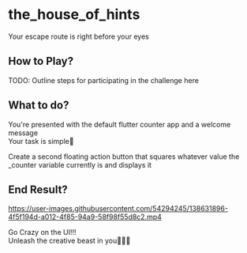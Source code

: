 # the_house_of_hints

Your escape route is right before your eyes

## How to Play?
TODO: Outline steps for participating in the challenge here

## What to do?

You're presented with the default flutter counter app and a welcome message\
Your task is simple🙂

Create a second floating action button that squares whatever value the _counter variable currently is and displays it

## End Result?


https://user-images.githubusercontent.com/54294245/138631896-4f5f194d-a012-4f85-94a9-58f98f55d8c2.mp4


Go Crazy on the UI!!!\
Unleash the creative beast in you😤😤😤
